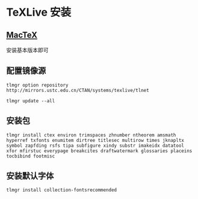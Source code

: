 # TeXLive 安装

## [MacTeX](https://www.tug.org/mactex/)

安装基本版本即可

## 配置镜像源

```
tlmgr option repository http://mirrors.ustc.edu.cn/CTAN/systems/texlive/tlnet

tlmgr update --all
```

## 安装包

```
tlmgr install ctex environ trimspaces zhnumber ntheorem amsmath hyperref txfonts enumitem dirtree titlesec multirow times jknapltx symbol zapfding rsfs tipa subfigure xindy substr imakeidx datatool xfor mfirstuc everypage breakcites draftwatermark glossaries placeins tocbibind footmisc
```

## 安装默认字体

```
tlmgr install collection-fontsrecommended
```
